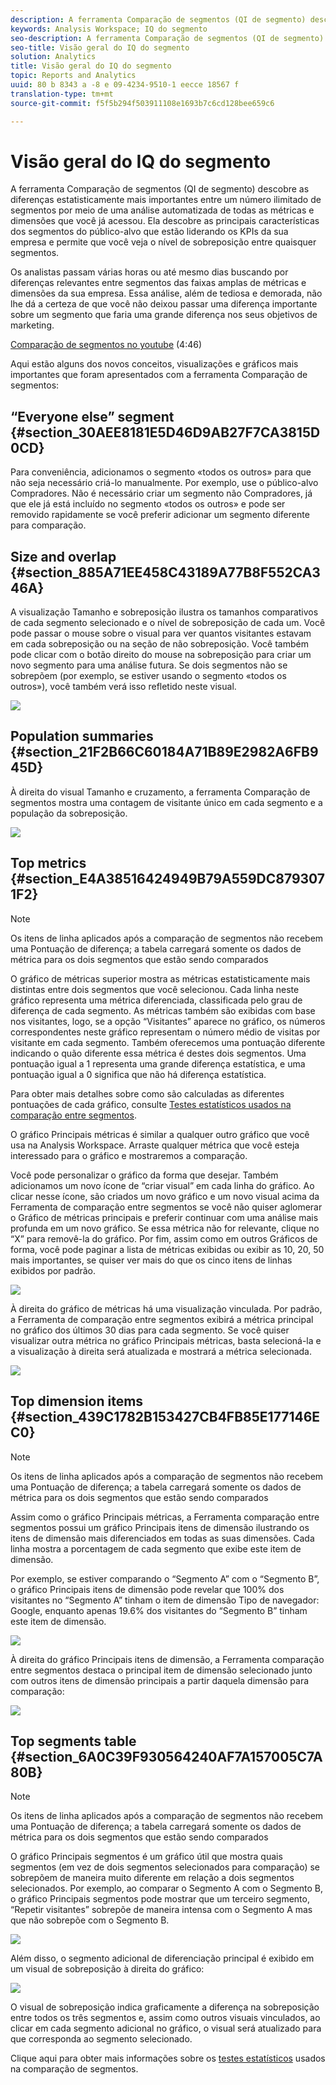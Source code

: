 ```yaml
---
description: A ferramenta Comparação de segmentos (QI de segmento) descobre as diferenças estatisticamente mais importantes entre um número ilimitado de segmentos por meio de uma análise automatizada de todas as métricas e dimensões que você já acessou. Ela descobre as principais características dos segmentos do público-alvo que estão liderando os KPIs da sua empresa e permite que você veja o nível de sobreposição entre quaisquer segmentos.
keywords: Analysis Workspace; IQ do segmento
seo-description: A ferramenta Comparação de segmentos (QI de segmento) descobre as diferenças estatisticamente mais importantes entre um número ilimitado de segmentos por meio de uma análise automatizada de todas as métricas e dimensões que você já acessou. Ela descobre as principais características dos segmentos do público-alvo que estão liderando os KPIs da sua empresa e permite que você veja o nível de sobreposição entre quaisquer segmentos.
seo-title: Visão geral do IQ do segmento
solution: Analytics
title: Visão geral do IQ do segmento
topic: Reports and Analytics
uuid: 80 b 8343 a -8 e 09-4234-9510-1 eecce 18567 f
translation-type: tm+mt
source-git-commit: f5f5b294f503911108e1693b7c6cd128bee659c6

---
```



# Visão geral do IQ do segmento

A ferramenta Comparação de segmentos (QI de segmento) descobre as diferenças estatisticamente mais importantes entre um número ilimitado de segmentos por meio de uma análise automatizada de todas as métricas e dimensões que você já acessou. Ela descobre as principais características dos segmentos do público-alvo que estão liderando os KPIs da sua empresa e permite que você veja o nível de sobreposição entre quaisquer segmentos.

Os analistas passam várias horas ou até mesmo dias buscando por diferenças relevantes entre segmentos das faixas amplas de métricas e dimensões da sua empresa. Essa análise, além de tediosa e demorada, não lhe dá a certeza de que você não deixou passar uma diferença importante sobre um segmento que faria uma grande diferença nos seus objetivos de marketing.

[Comparação de segmentos no youtube](https://www.youtube.com/watch?v=fO3PNB93U_w&list=PL2tCx83mn7GuNnQdYGOtlyCu0V5mEZ8sS&index=38) (4:46)

Aqui estão alguns dos novos conceitos, visualizações e gráficos mais importantes que foram apresentados com a ferramenta Comparação de segmentos:

## “Everyone else” segment {#section_30AEE8181E5D46D9AB27F7CA3815D0CD}

Para conveniência, adicionamos o segmento «todos os outros» para que não seja necessário criá-lo manualmente. Por exemplo, use o público-alvo Compradores. Não é necessário criar um segmento não Compradores, já que ele já está incluído no segmento «todos os outros» e pode ser removido rapidamente se você preferir adicionar um segmento diferente para comparação.

## Size and overlap {#section_885A71EE458C43189A77B8F552CA346A}

A visualização Tamanho e sobreposição ilustra os tamanhos comparativos de cada segmento selecionado e o nível de sobreposição de cada um. Você pode passar o mouse sobre o visual para ver quantos visitantes estavam em cada sobreposição ou na seção de não sobreposição. Você também pode clicar com o botão direito do mouse na sobreposição para criar um novo segmento para uma análise futura. Se dois segmentos não se sobrepõem (por exemplo, se estiver usando o segmento «todos os outros»), você também verá isso refletido neste visual.

![](assets/size-overlap.png)

## Population summaries {#section_21F2B66C60184A71B89E2982A6FB945D}

À direita do visual Tamanho e cruzamento, a ferramenta Comparação de segmentos mostra uma contagem de visitante único em cada segmento e a população da sobreposição.

![](assets/population_summaries.png)

## Top metrics {#section_E4A38516424949B79A559DC8793071F2}

>[!NOTE]
>
>Os itens de linha aplicados após a comparação de segmentos não recebem uma Pontuação de diferença; a tabela carregará somente os dados de métrica para os dois segmentos que estão sendo comparados

O gráfico de métricas superior mostra as métricas estatisticamente mais distintas entre dois segmentos que você selecionou. Cada linha neste gráfico representa uma métrica diferenciada, classificada pelo grau de diferença de cada segmento. As métricas também são exibidas com base nos visitantes, logo, se a opção “Visitantes” aparece no gráfico, os números correspondentes neste gráfico representam o número médio de visitas por visitante em cada segmento. Também oferecemos uma pontuação diferente indicando o quão diferente essa métrica é destes dois segmentos. Uma pontuação igual a 1 representa uma grande diferença estatística, e uma pontuação igual a 0 significa que não há diferença estatística.

Para obter mais detalhes sobre como são calculadas as diferentes pontuações de cada gráfico, consulte [Testes estatísticos usados na comparação entre segmentos](../../../../analyze/analysis-workspace/c-panels/c-segment-comparison/statistical-test.md#concept_0B6AC754EAED460283D4626983F838F4).

O gráfico Principais métricas é similar a qualquer outro gráfico que você usa na Analysis Workspace. Arraste qualquer métrica que você esteja interessado para o gráfico e mostraremos a comparação.

Você pode personalizar o gráfico da forma que desejar. Também adicionamos um novo ícone de “criar visual” em cada linha do gráfico. Ao clicar nesse ícone, são criados um novo gráfico e um novo visual acima da Ferramenta de comparação entre segmentos se você não quiser aglomerar o Gráfico de métricas principais e preferir continuar com uma análise mais profunda em um novo gráfico. Se essa métrica não for relevante, clique no “X” para removê-la do gráfico. Por fim, assim como em outros Gráficos de forma, você pode paginar a lista de métricas exibidas ou exibir as 10, 20, 50 mais importantes, se quiser ver mais do que os cinco itens de linhas exibidos por padrão.

![](assets/top-metrics.png)

À direita do gráfico de métricas há uma visualização vinculada. Por padrão, a Ferramenta de comparação entre segmentos exibirá a métrica principal no gráfico dos últimos 30 dias para cada segmento. Se você quiser visualizar outra métrica no gráfico Principais métricas, basta selecioná-la e a visualização à direita será atualizada e mostrará a métrica selecionada.

![](assets/linked-viz.png)

## Top dimension items {#section_439C1782B153427CB4FB85E177146EC0}

>[!NOTE]
>
>Os itens de linha aplicados após a comparação de segmentos não recebem uma Pontuação de diferença; a tabela carregará somente os dados de métrica para os dois segmentos que estão sendo comparados

Assim como o gráfico Principais métricas, a Ferramenta comparação entre segmentos possui um gráfico Principais itens de dimensão ilustrando os itens de dimensão mais diferenciados em todas as suas dimensões. Cada linha mostra a porcentagem de cada segmento que exibe este item de dimensão.

Por exemplo, se estiver comparando o “Segmento A” com o “Segmento B”, o gráfico Principais itens de dimensão pode revelar que 100% dos visitantes no “Segmento A” tinham o item de dimensão Tipo de navegador: Google, enquanto apenas 19.6% dos visitantes do “Segmento B” tinham este item de dimensão.

![](assets/top-dimension-item1.png)

À direita do gráfico Principais itens de dimensão, a Ferramenta comparação entre segmentos destaca o principal item de dimensão selecionado junto com outros itens de dimensão principais a partir daquela dimensão para comparação:

![](assets/top-dimension-item.png)

## Top segments table {#section_6A0C39F930564240AF7A157005C7A80B}

>[!NOTE]
>
>Os itens de linha aplicados após a comparação de segmentos não recebem uma Pontuação de diferença; a tabela carregará somente os dados de métrica para os dois segmentos que estão sendo comparados

O gráfico Principais segmentos é um gráfico útil que mostra quais segmentos (em vez de dois segmentos selecionados para comparação) se sobrepõem de maneira muito diferente em relação a dois segmentos selecionados. Por exemplo, ao comparar o Segmento A com o Segmento B, o gráfico Principais segmentos pode mostrar que um terceiro segmento, “Repetir visitantes” sobrepõe de maneira intensa com o Segmento A mas que não sobrepõe com o Segmento B.

![](assets/top-segments.png)

Além disso, o segmento adicional de diferenciação principal é exibido em um visual de sobreposição à direita do gráfico:

![](assets/segment-overlap.png)

O visual de sobreposição indica graficamente a diferença na sobreposição entre todos os três segmentos e, assim como outros visuais vinculados, ao clicar em cada segmento adicional no gráfico, o visual será atualizado para que corresponda ao segmento selecionado.

Clique aqui para obter mais informações sobre os [testes estatísticos](../../../../analyze/analysis-workspace/c-panels/c-segment-comparison/statistical-test.md#concept_0B6AC754EAED460283D4626983F838F4) usados na comparação de segmentos.
